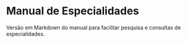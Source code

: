 # Manual de Especialidades

Versão em Markdown do manual para facilitar pesquisa e consultas de especialidades.
